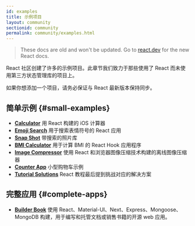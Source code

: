 ```yaml
---
id: examples
title: 示例项目
layout: community
sectionid: community
permalink: community/examples.html
---
```


<div class="scary">

> These docs are old and won't be updated. Go to [react.dev](https://react.dev/) for the new React docs.

</div>

React 社区创建了许多的示例项目。此章节我们致力于那些使用了 React 而未使用第三方状态管理库的项目上。

如果你想添加一个项目，请务必保证与 React 最新版本保持同步。

## 简单示例 {#small-examples}

* **[Calculator](https://github.com/ahfarmer/calculator)** 用 React 构建的 iOS 计算器
* **[Emoji Search](https://github.com/ahfarmer/emoji-search)** 用于搜索表情符号的 React 应用
* **[Snap Shot](https://github.com/Yog9/SnapShot)** 带搜索的照片库
* **[BMI Calculator](https://github.com/GermaVinsmoke/bmi-calculator)** 用于计算 BMI 的 React Hook 应用程序
* **[Image Compressor](https://github.com/RaulB-masai/react-image-compressor)** 使用 React 和浏览器图像压缩技术构建的离线图像压缩器
* **[Counter App](https://github.com/arnab-datta/counter-app)** 小型购物车示例
* **[Tutorial Solutions](https://github.com/harman052/react-tutorial-solutions)** React 教程最后提到挑战对应的解决方案

## 完整应用 {#complete-apps}

* **[Builder Book](https://github.com/builderbook/builderbook)** 使用 React、Material-UI、Next、Express、Mongoose、MongoDB 构建，用于编写和托管文档或销售书籍的开源 web 应用。
